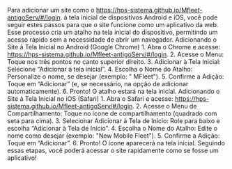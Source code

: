 Para adicionar um site como o https://hps-sistema.github.io/Mfleet-antigoServ/#/login. à tela inicial de dispositivos Android e iOS, você pode seguir estes passos para que o site funcione como um aplicativo da web. Esse processo cria um atalho na tela inicial do dispositivo, permitindo um acesso rápido sem a necessidade de abrir um navegador.
Adicionando o Site à Tela Inicial no Android (Google Chrome)
1.
Abra o Chrome e acesse: https://hps-sistema.github.io/Mfleet-antigoServ/#/login.
2.
Acesse o Menu: Toque nos três pontos no canto superior direito.
3.
Adicionar à Tela Inicial: Selecione “Adicionar à tela inicial”.
4.
Escolha o Nome do Atalho: Personalize o nome, se desejar (exemplo: " MFleet").
5.
Confirme a Adição: Toque em “Adicionar” (e, se necessário, na opção de adicionar automaticamente).
6.
Pronto! O atalho estará na tela inicial.
Adicionando o Site à Tela Inicial no iOS (Safari)
1.
Abra o Safari e acesse: https://hps-sistema.github.io/Mfleet-antigoServ/#/login.
2.
Acesse o Menu de Compartilhamento: Toque no ícone de compartilhamento (quadrado com seta para cima).
3.
Selecionar Adicionar à Tela de Início: Role para baixo e escolha “Adicionar à Tela de Início”.
4.
Escolha o Nome do Atalho: Edite o nome como desejar (exemplo: "New Mobile Fleet").
5.
Confirme a Adição: Toque em “Adicionar”.
6.
Pronto! O ícone aparecerá na tela inicial.
Seguindo essas etapas, você poderá acessar o site rapidamente como se fosse um aplicativo!
